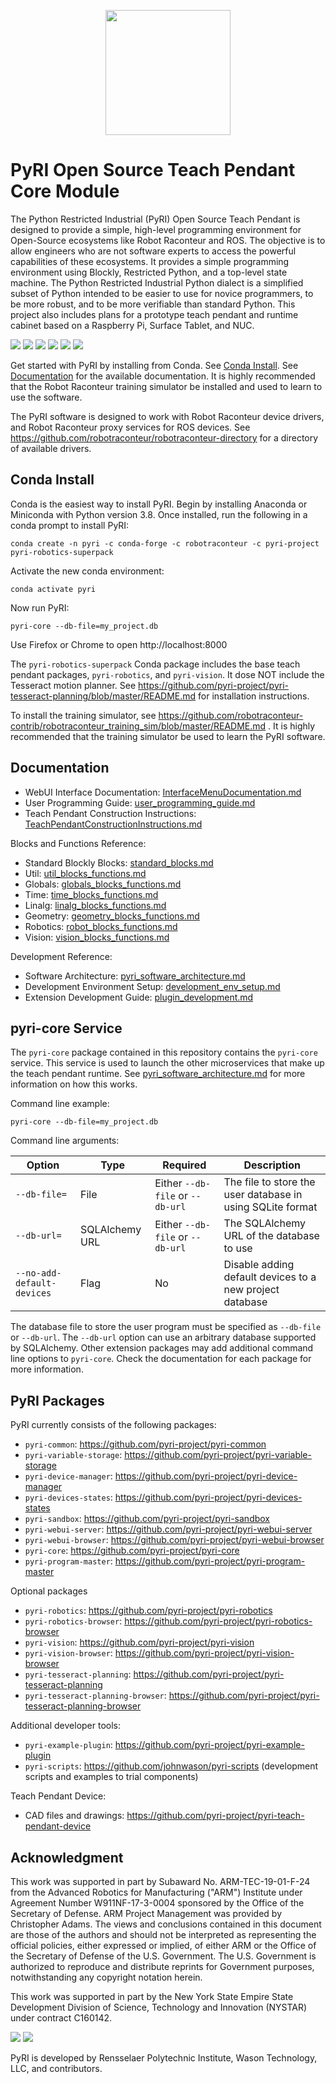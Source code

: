 <p align="center">
<img src="./doc/figures/pyri_logo_web.svg" height="200"/>
</p>

# PyRI Open Source Teach Pendant Core Module

The Python Restricted Industrial (PyRI) Open Source Teach Pendant is designed to provide a simple, high-level programming environment for Open-Source ecosystems like Robot Raconteur and ROS. The objective is to allow engineers who are not software experts to access the powerful capabilities of these ecosystems. It provides a simple programming environment using Blockly, Restricted Python, and a top-level state machine. The Python Restricted Industrial Python dialect is a simplified subset of Python intended to be easier to use for novice programmers, to be more robust, and to be more verifiable than standard Python. This project also includes plans for a prototype teach pendant and runtime cabinet based on a Raspberry Pi, Surface Tablet, and NUC.

![](doc/figures/readme/welcome_panel.png) ![](doc/figures/readme/jog_panel.png) ![](doc/figures/readme/pick_and_drop_blockly.png) ![](doc/figures/readme/pick_and_drop_pyri.png) ![](doc/figures/readme/camera_viewer_panel.png) ![](doc/figures/readme/pendant_prototype.jpg)

Get started with PyRI by installing from Conda. See [Conda Install](#conda-install). See [Documentation](#documentation) for the available documentation. It is highly recommended that the Robot Raconteur training simulator be installed and used to learn to use the software.

The PyRI software is designed to work with Robot Raconteur device drivers, and Robot Raconteur proxy services for ROS devices. See https://github.com/robotraconteur/robotraconteur-directory for a directory of available drivers.
## Conda Install

Conda is the easiest way to install PyRI. Begin by installing Anaconda or Miniconda with Python version 3.8. Once installed, run the following in a conda prompt to install PyRI:

```
conda create -n pyri -c conda-forge -c robotraconteur -c pyri-project pyri-robotics-superpack
```

Activate the new conda environment:

```
conda activate pyri
```

Now run PyRI:

```
pyri-core --db-file=my_project.db
```

Use Firefox or Chrome to open http://localhost:8000

The `pyri-robotics-superpack` Conda package includes the base teach pendant packages, `pyri-robotics`, and `pyri-vision`. It dose NOT include the Tesseract motion planner. See https://github.com/pyri-project/pyri-tesseract-planning/blob/master/README.md for installation instructions.

To install the training simulator, see https://github.com/robotraconteur-contrib/robotraconteur_training_sim/blob/master/README.md . It is highly recommended that the training simulator be used to learn the PyRI software.

## Documentation

* WebUI Interface Documentation: [InterfaceMenuDocumentation.md](doc/InterfaceMenuDocumentation.md)
* User Programming Guide: [user_programming_guide.md](doc/user_programming_guide.md)
* Teach Pendant Construction Instructions: [TeachPendantConstructionInstructions.md](doc/TeachPendantConstructionInstructions.md)

Blocks and Functions Reference:

* Standard Blockly Blocks: [standard_blocks.md](doc/standard_blocks.md)
* Util: [util_blocks_functions.md](doc/util_blocks_functions.md)
* Globals: [globals_blocks_functions.md](doc/globals_blocks_functions.md)
* Time: [time_blocks_functions.md](doc/time_blocks_functions.md)
* Linalg: [linalg_blocks_functions.md](doc/linalg_blocks_functions.md)
* Geometry: [geometry_blocks_functions.md](doc/geometry_blocks_functions.md)
* Robotics: [robot_blocks_functions.md](https://github.com/pyri-project/pyri-robotics/blob/master/doc/robot_blocks_functions.md)
* Vision: [vision_blocks_functions.md](https://github.com/pyri-project/pyri-vision/blob/master/doc/vision_blocks_functions.md)

Development Reference:

* Software Architecture: [pyri_software_architecture.md](doc/pyri_software_architecture.md)
* Development Environment Setup: [development_env_setup.md](doc/development_env_setup.md)
* Extension Development Guide: [plugin_development.md](doc/plugin_development.md)

## pyri-core Service

The `pyri-core` package contained in this repository contains the `pyri-core` service. This service is used to launch the other microservices that make up the teach pendant runtime. See [pyri_software_architecture.md](doc/pyri_software_architecture.md) for more information on how this works.

Command line example:

    pyri-core --db-file=my_project.db

Command line arguments:

| Option | Type | Required | Description |
| ---    | ---  | ---      | ---         |
| `--db-file=` | File | Either `--db-file` or `--db-url` | The file to store the user database in using SQLite format |
| `--db-url=`  | SQLAlchemy URL | Either `--db-file` or `--db-url` | The SQLAlchemy URL of the database to use |
| `--no-add-default-devices` | Flag | No | Disable adding default devices to a new project database |

The database file to store the user program must be specified as `--db-file` or `--db-url`. The `--db-url` option can use an arbitrary database supported by SQLAlchemy. Other extension packages may add additional command line options to `pyri-core`. Check the documentation for each package for more information.

## PyRI Packages

PyRI currently consists of the following packages:

* `pyri-common`: https://github.com/pyri-project/pyri-common
* `pyri-variable-storage`: https://github.com/pyri-project/pyri-variable-storage
* `pyri-device-manager`: https://github.com/pyri-project/pyri-device-manager
* `pyri-devices-states`: https://github.com/pyri-project/pyri-devices-states
* `pyri-sandbox`: https://github.com/pyri-project/pyri-sandbox
* `pyri-webui-server`: https://github.com/pyri-project/pyri-webui-server
* `pyri-webui-browser`: https://github.com/pyri-project/pyri-webui-browser
* `pyri-core`: https://github.com/pyri-project/pyri-core
* `pyri-program-master`: https://github.com/pyri-project/pyri-program-master

Optional packages

* `pyri-robotics`: https://github.com/pyri-project/pyri-robotics
* `pyri-robotics-browser`: https://github.com/pyri-project/pyri-robotics-browser
* `pyri-vision`: https://github.com/pyri-project/pyri-vision
* `pyri-vision-browser`: https://github.com/pyri-project/pyri-vision-browser
* `pyri-tesseract-planning`: https://github.com/pyri-project/pyri-tesseract-planning
* `pyri-tesseract-planning-browser`: https://github.com/pyri-project/pyri-tesseract-planning-browser

Additional developer tools:

* `pyri-example-plugin`: https://github.com/pyri-project/pyri-example-plugin
* `pyri-scripts`: https://github.com/johnwason/pyri-scripts (development scripts and examples to trial components)

Teach Pendant Device:

* CAD files and drawings: https://github.com/pyri-project/pyri-teach-pendant-device

## Acknowledgment

This work was supported in part by Subaward No. ARM-TEC-19-01-F-24 from the Advanced Robotics for Manufacturing ("ARM") Institute under Agreement Number W911NF-17-3-0004 sponsored by the Office of the Secretary of Defense. ARM Project Management was provided by Christopher Adams. The views and conclusions contained in this document are those of the authors and should not be interpreted as representing the official policies, either expressed or implied, of either ARM or the Office of the Secretary of Defense of the U.S. Government. The U.S. Government is authorized to reproduce and distribute reprints for Government purposes, notwithstanding any copyright notation herein.

This work was supported in part by the New York State Empire State Development Division of Science, Technology and Innovation (NYSTAR) under contract C160142. 

![](doc/figures/arm_logo.jpg) ![](doc/figures/nys_logo.jpg)

PyRI is developed by Rensselaer Polytechnic Institute, Wason Technology, LLC, and contributors.
